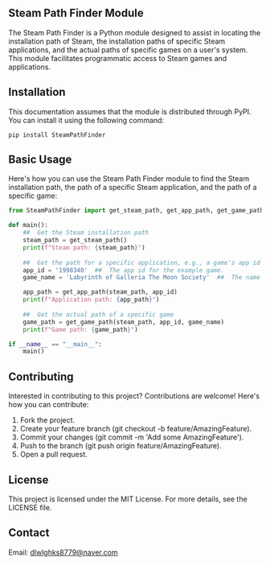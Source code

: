 ## Steam Path Finder Module

The Steam Path Finder is a Python module designed to assist in locating the installation path of Steam, the installation paths of specific Steam applications, and the actual paths of specific games on a user's system. This module facilitates programmatic access to Steam games and applications.


## Installation

This documentation assumes that the module is distributed through PyPI. You can install it using the following command:

```command
pip install SteamPathFinder
```


## Basic Usage

Here's how you can use the Steam Path Finder module to find the Steam installation path, the path of a specific Steam application, and the path of a specific game:

```python
from SteamPathFinder import get_steam_path, get_app_path, get_game_path

def main():
    ##  Get the Steam installation path
    steam_path = get_steam_path()
    print(f"Steam path: {steam_path}")
    
    ##  Get the path for a specific application, e.g., a game's app id
    app_id = '1998340'  ##  The app id for the example game.
    game_name = 'Labyrinth of Galleria The Moon Society'  ##  The name of the game folder.

    app_path = get_app_path(steam_path, app_id)
    print(f"Application path: {app_path}")
    
    ##  Get the actual path of a specific game
    game_path = get_game_path(steam_path, app_id, game_name)
    print(f"Game path: {game_path}")

if __name__ == "__main__":
    main()
```


## Contributing

Interested in contributing to this project? Contributions are welcome! Here's how you can contribute:

1) Fork the project.
2) Create your feature branch (git checkout -b feature/AmazingFeature).
3) Commit your changes (git commit -m 'Add some AmazingFeature').
4) Push to the branch (git push origin feature/AmazingFeature).
5) Open a pull request.


## License

This project is licensed under the MIT License. For more details, see the LICENSE file.

## Contact

Email:
dlwlghks8779@naver.com